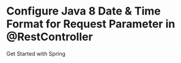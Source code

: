 # Configure Java 8 Date & Time Format for Request Parameter in @RestController

Get Started with Spring

